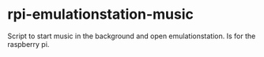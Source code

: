 # rpi-emulationstation-music
Script to start music in the background and open emulationstation. Is for the raspberry pi.
